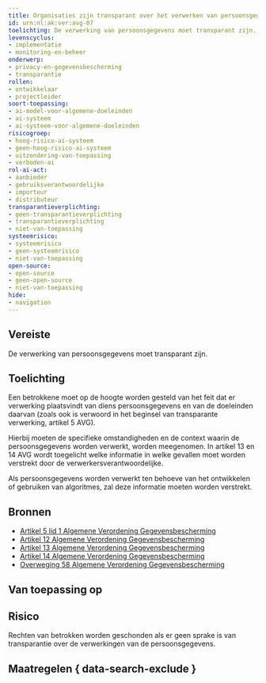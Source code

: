 ```yaml
---
title: Organisaties zijn transparant over het verwerken van persoonsgegevens
id: urn:nl:ak:ver:avg-07
toelichting: De verwerking van persoonsgegevens moet transparant zijn.
levenscyclus:
- implementatie
- monitoring-en-beheer
onderwerp:
- privacy-en-gegevensbescherming
- transparantie
rollen:
- ontwikkelaar
- projectleider
soort-toepassing:
- ai-model-voor-algemene-doeleinden
- ai-systeem
- ai-systeem-voor-algemene-doeleinden
risicogroep:
- hoog-risico-ai-systeem
- geen-hoog-risico-ai-systeem
- uitzondering-van-toepassing
- verboden-ai
rol-ai-act:
- aanbieder
- gebruiksverantwoordelijke
- importeur
- distributeur
transparantieverplichting:
- geen-transparantieverplichting
- transparantieverplichting
- niet-van-toepassing
systeemrisico:
- systeemrisico
- geen-systeemrisico
- niet-van-toepassing
open-source:
- open-source
- geen-open-source
- niet-van-toepassing
hide:
- navigation
---
```


<!-- tags -->
## Vereiste

De verwerking van persoonsgegevens moet transparant zijn.

## Toelichting

Een betrokkene moet op de hoogte worden gesteld van het feit dat er verwerking plaatsvindt van diens persoonsgegevens en van de doeleinden daarvan (zoals ook is verwoord in het beginsel van transparante verwerking, artikel 5 AVG).

Hierbij moeten de specifieke omstandigheden en de context waarin de persoonsgegevens worden verwerkt, worden meegenomen.
In artikel 13 en 14 AVG wordt toegelicht welke informatie in welke gevallen moet worden verstrekt door de verwerkersverantwoordelijke.

Als persoonsgegevens worden verwerkt ten behoeve van het ontwikkelen of gebruiken van algoritmes, zal deze informatie moeten worden verstrekt.

## Bronnen

- [Artikel 5 lid 1 Algemene Verordening Gegevensbescherming](https://eur-lex.europa.eu/legal-content/NL/TXT/HTML/?uri=CELEX:32016R0679#d1e1802-1-1)
- [Artikel 12 Algemene Verordening Gegevensbescherming](https://eur-lex.europa.eu/legal-content/NL/TXT/HTML/?uri=CELEX:32016R0679#d1e2174-1-1)
- [Artikel 13 Algemene Verordening Gegevensbescherming](https://eur-lex.europa.eu/legal-content/NL/TXT/HTML/?uri=CELEX:32016R0679#d1e2246-1-1)
- [Artikel 14 Algemene Verordening Gegevensbescherming](https://eur-lex.europa.eu/legal-content/NL/TXT/HTML/?uri=CELEX:32016R0679#d1e2347-1-1)
- [Overweging 58 Algemene Verordening Gegevensbescherming](https://eur-lex.europa.eu/legal-content/NL/TXT/HTML/?uri=CELEX:32016R0679#d1e40-1-1)

## Van toepassing op
<!-- tags-ai-act -->


## Risico

Rechten van betrokken worden geschonden als er geen sprake is van transparantie over de verwerkingen van de persoonsgegevens.

## Maatregelen { data-search-exclude }

<!-- list_maatregelen vereiste/avg-07-transparantie-bij-verwerken-persoonsgegevens no-search no-onderwerp no-rol no-levenscyclus -->

